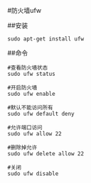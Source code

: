 #防火墙ufw

##安装
```
sudo apt-get install ufw
```

##命令
```
#查看防火墙状态 
sudo ufw status

#开启防火墙 
sudo ufw enable

#默认不能访问所有
sudo ufw default deny

#允许端口访问
sudo ufw allow 22

#删除掉允许
sudo ufw delete allow 22

#关闭
sudo ufw disable
```